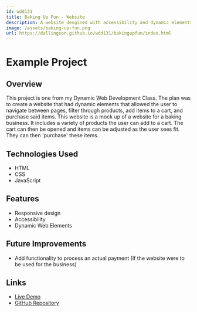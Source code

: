 ```yaml
---
id: wdd131
title: Baking Up Fun - Website
description: A website desgined with accessibility and dynamic elements.
image: /assets/baking-up-fun.png
url: https://dallingson.github.io/wdd131/bakingupfun/index.html
---
```


# Example Project

## Overview
This project is one from my Dynamic Web Development Class. The plan was to create a website that had dynamic elements that allowed the user to navigate between pages, filter through products, add items to a cart, and purchase said items. This website is a mock up of a website for a baking business. It includes a variety of products the user can add to a cart. The cart can then be opened and items can be adjusted as the user sees fit. They can then 'purchase' these items.

## Technologies Used
- HTML
- CSS
- JavaScript

## Features
- Responsive design
- Accessibility
- Dynamic Web Elements

## Future Improvements
- Add functionality to process an actual payment (If the website were to be used for the business)

## Links
- [Live Demo](https://dallingson.github.io/wdd131/bakingupfun/index.html)
- [GitHub Repository](https://github.com/dallingson/wdd131)